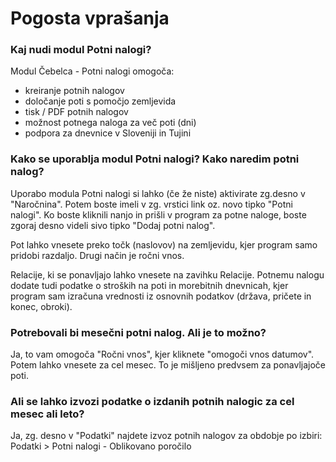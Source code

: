# Pogosta vprašanja

### Kaj nudi modul Potni nalogi?

Modul Čebelca - Potni nalogi omogoča:

* kreiranje potnih nalogov
* določanje poti s pomočjo zemljevida
* tisk / PDF potnih nalogov
* možnost potnega naloga za več poti (dni)
* podpora za dnevnice v Sloveniji in Tujini

### Kako se uporablja modul Potni nalogi? Kako naredim potni nalog?

Uporabo modula Potni nalogi si lahko (če že niste) aktivirate zg.desno v "Naročnina". Potem boste imeli v zg. vrstici link oz. novo tipko "Potni nalogi". Ko boste kliknili nanjo in prišli v program za potne naloge, boste zgoraj desno videli sivo tipko "Dodaj potni nalog".

Pot lahko vnesete preko točk (naslovov) na zemljevidu, kjer program samo pridobi razdaljo. Drugi način je ročni vnos. 

Relacije, ki se ponavljajo lahko vnesete na zavihku Relacije. Potnemu nalogu dodate tudi podatke o stroških na poti in morebitnih dnevnicah, kjer program sam izračuna vrednosti iz osnovnih podatkov (država, pričete in konec, obroki).

### Potrebovali bi mesečni potni nalog. Ali je to možno?

Ja, to vam omogoča "Ročni vnos", kjer kliknete "omogoči vnos datumov". Potem lahko vnesete za cel mesec. To je mišljeno predvsem za ponavljajoče poti.

### Ali se lahko izvozi podatke o izdanih potnih nalogic za cel mesec ali leto?

Ja, zg. desno v "Podatki" najdete izvoz potnih nalogov za obdobje po izbiri: Podatki > Potni nalogi - Oblikovano poročilo


